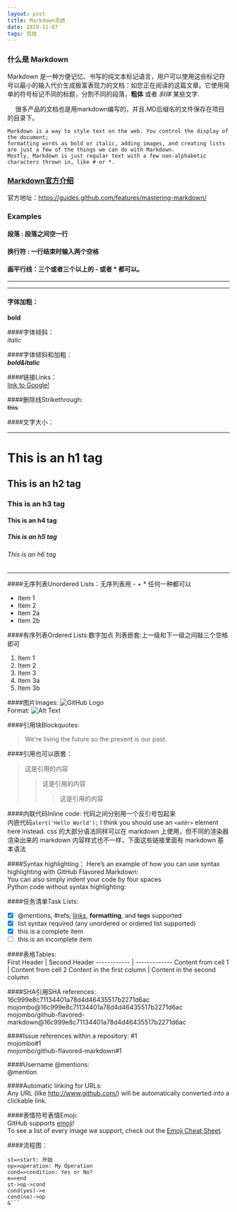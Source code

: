 ```yaml
---
layout: post
title: Markdown总结
date: 2019-11-07 
tags: 总结    
---
```



### 什么是 Markdown  
 
   Markdown 是一种方便记忆、书写的纯文本标记语言，用户可以使用这些标记符号以最小的输入代价生成极富表现力的文档：如您正在阅读的这篇文章。它使用简单的符号标记不同的标题，分割不同的段落，**粗体** 或者 *斜体* 某些文字.

　 很多产品的文档也是用markdown编写的，并且.MD后缀名的文件保存在项目的目录下。    

    Markdown is a way to style text on the web. You control the display of the document; 
    formatting words as bold or italic, adding images, and creating lists are just a few of the things we can do with Markdown.
    Mostly, Markdown is just regular text with a few non-alphabetic characters thrown in, like # or *.                         
 
### [Markdown官方介绍](https://guides.github.com/features/mastering-markdown/)
官方地址：https://guides.github.com/features/mastering-markdown/

### Examples  

#### 段落 : 段落之间空一行  
         
#### 换行符 : 一行结束时输入两个空格                 
       
#### 画平行线：三个或者三个以上的 - 或者 * 都可以。  
***  
*****    

#### 字体加粗：  
**bold**

####字体倾斜：   
*italic*

####字体倾斜和加粗：  
***bold&italic***

####链接Links：  
[link to Google!](http://google.com)

####删除线Strikethrough:  
~~this~~

####文字大小：  
****
# This is an h1 tag
## This is an h2 tag
### This is an h3 tag 
#### This is an h4 tag 
##### This is an h5 tag 
###### This is an h6 tag 
****

####无序列表Unordered Lists：无序列表用 - + * 任何一种都可以  
* Item 1
* Item 2
 * Item 2a
 * Item 2b 
  
####有序列表Ordered Lists:数字加点   列表嵌套:上一级和下一级之间敲三个空格即可  
1. Item 1
1. Item 2
1. Item 3
  1. Item 3a
  1. Item 3b

####图片Images: 
![GitHub Logo](/images/logo.png)  
Format: ![Alt Text](url)  

####引用块Blockquotes:
> We're living the future so
> the present is our past.  

####引用也可以嵌套：  
> 这是引用的内容
>> 这是引用的内容  
>>> 这是引用的内容  


####内联代码Inline code:  代码之间分别用一个反引号包起来  
内嵌代码`alert('Hello World');`
I think you should use an `<addr>` element here instead.
css 的大部分语法同样可以在 markdown 上使用，但不同的渲染器渲染出来的 markdown 内容样式也不一样，下面这些链接里面有 markdown 基本语法

####Syntax highlighting：
Here’s an example of how you can use syntax highlighting with GitHub Flavored Markdown:  
You can also simply indent your code by four spaces  
Python code without syntax highlighting:
        
####任务清单Task Lists:  
- [x] @mentions, #refs, [links](), **formatting**, and <del>tags</del> supported
- [x] list syntax required (any unordered or ordered list supported)
- [x] this is a complete item
- [ ] this is an incomplete item

####表格Tables:  
First Header | Second Header 
------------ | -------------
Content from cell 1 | Content from cell 2
Content in the first column | Content in the second column

####SHA引用SHA references:  
16c999e8c71134401a78d4d46435517b2271d6ac  
mojombo@16c999e8c71134401a78d4d46435517b2271d6ac  
mojombo/github-flavored-markdown@16c999e8c71134401a78d4d46435517b2271d6ac  

####Issue references within a repository:
#1  
mojombo#1  
mojombo/github-flavored-markdown#1  

####Username @mentions:  
@mention

####Automatic linking for URLs:  
Any URL (like http://www.github.com/) will be automatically converted into a clickable link.

####表情符号表情Emoji:  
GitHub supports [emoji](https://help.github.com/en/github/writing-on-github/basic-writing-and-formatting-syntax#using-emoji)!  
To see a list of every image we support, check out the [Emoji Cheat Sheet](https://github.com/ikatyang/emoji-cheat-sheet/blob/master/README.md).

####流程图：  
```flow
st=>start: 开始
op=>operation: My Operation
cond=>condition: Yes or No?
e=>end
st->op->cond
cond(yes)->e
cond(no)->op
&```